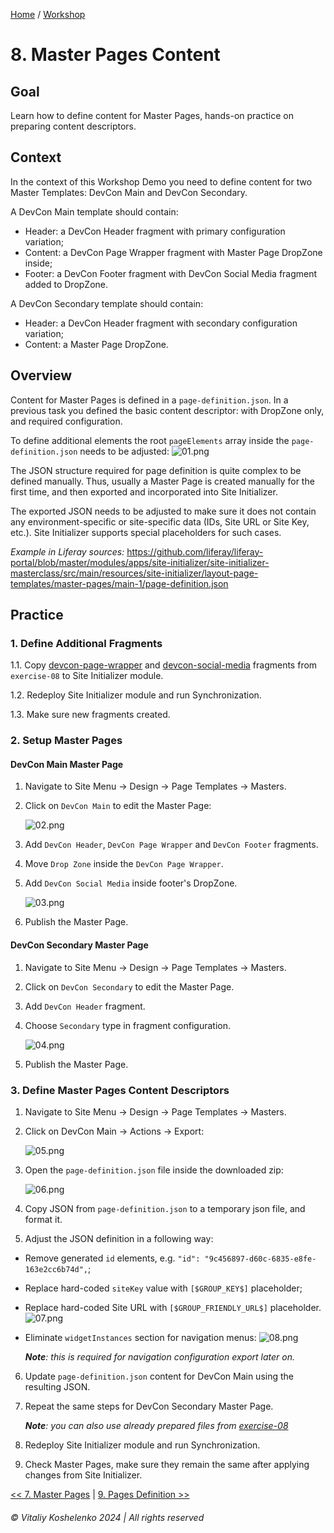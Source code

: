 [Home](../../../README.md) / [Workshop](../README.md) 

# 8. Master Pages Content

## Goal 

Learn how to define content for Master Pages, hands-on practice on preparing content descriptors.

## Context

In the context of this Workshop Demo you need to define content for two Master Templates: DevCon Main and DevCon Secondary.

A DevCon Main template should contain:
- Header: a DevCon Header fragment with primary configuration variation;
- Content: a DevCon Page Wrapper fragment with Master Page DropZone inside;
- Footer: a DevCon Footer fragment with DevCon Social Media fragment added to DropZone.

A DevCon Secondary template should contain:
- Header: a DevCon Header fragment with secondary configuration variation;
- Content: a Master Page DropZone.

## Overview

Content for Master Pages is defined in a `page-definition.json`.  In a previous task you defined the basic content descriptor: with DropZone only, and required configuration.

To define additional elements the root `pageElements` array inside the `page-definition.json` needs to be adjusted:
![01.png](images/01.png)

The JSON structure required for page definition is quite complex to be defined manually. Thus, usually a Master Page is created manually for the first time, and then exported and incorporated into Site Initializer.

The exported JSON needs to be adjusted to make sure it does not contain any environment-specific or site-specific data (IDs, Site URL or Site Key, etc.). Site Initializer supports special placeholders for such cases. 

_Example in Liferay sources:_ https://github.com/liferay/liferay-portal/blob/master/modules/apps/site-initializer/site-initializer-masterclass/src/main/resources/site-initializer/layout-page-templates/master-pages/main-1/page-definition.json

## Practice

### 1. Define Additional Fragments

1.1. Copy [devcon-page-wrapper](../../../exercises/exercise-08/fragments/group/devcon/devcon-page-wrapper) and [devcon-social-media](../../../exercises/exercise-08/fragments/group/devcon/devcon-social-media) fragments from `exercise-08` to Site Initializer module.

1.2. Redeploy Site Initializer module and run Synchronization.

1.3. Make sure new fragments created.

### 2. Setup Master Pages 

#### DevCon Main Master Page 

1. Navigate to Site Menu → Design → Page Templates → Masters.
2. Click on `DevCon Main` to edit the Master Page:

    ![02.png](images/02.png)

3. Add `DevCon Header`, `DevCon Page Wrapper` and `DevCon Footer` fragments.
4. Move `Drop Zone` inside the `DevCon Page Wrapper`.
5. Add `DevCon Social Media` inside footer's DropZone.
   
   ![03.png](images/03.png)

6. Publish the Master Page.

#### DevCon Secondary Master Page

1. Navigate to Site Menu → Design → Page Templates → Masters.
2. Click on `DevCon Secondary` to edit the Master Page.
3. Add `DevCon Header` fragment.
4. Choose `Secondary` type in fragment configuration.

   ![04.png](images/04.png)

5. Publish the Master Page.

### 3. Define Master Pages Content Descriptors

1. Navigate to Site Menu → Design → Page Templates → Masters.
2. Click on DevCon Main → Actions → Export:

   ![05.png](images/05.png)

3. Open the `page-definition.json` file inside the downloaded zip:

   ![06.png](images/06.png)

4. Copy JSON from `page-definition.json` to a temporary json file, and format it.
5. Adjust the JSON definition in a following way:
- Remove generated `id` elements, e.g. `"id": "9c456897-d60c-6835-e8fe-163e2cc6b74d",`;
- Replace hard-coded `siteKey` value with `[$GROUP_KEY$]` placeholder;
- Replace hard-coded Site URL with `[$GROUP_FRIENDLY_URL$]` placeholder.
  ![07.png](images/07.png)
- Eliminate `widgetInstances` section for navigation menus:
  ![08.png](images/08.png)

  _**Note**: this is required for navigation configuration export later on._

6. Update `page-definition.json` content for DevCon Main using the resulting JSON. 
7. Repeat the same steps for DevCon Secondary Master Page.

   _**Note**: you can also use already prepared files from [exercise-08](../../../exercises/exercise-08)_ 

8. Redeploy Site Initializer module and run Synchronization.
9. Check Master Pages, make sure they remain the same after applying changes from Site Initializer.

[<< 7. Master Pages](../07-master-pages/README.md) | [9. Pages Definition >>](../09-layouts/README.md)

###### © Vitaliy Koshelenko 2024 | All rights reserved